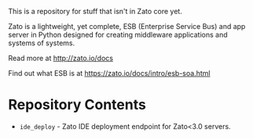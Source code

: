 This is a repository for stuff that isn't in Zato core yet.

Zato is a lightweight, yet complete, ESB (Enterprise Service Bus) and app server in Python designed for creating middleware applications and systems of systems. 

Read more at http://zato.io/docs

Find out what ESB is at https://zato.io/docs/intro/esb-soa.html 


# Repository Contents

* `ide_deploy` - Zato IDE deployment endpoint for Zato<3.0 servers.
